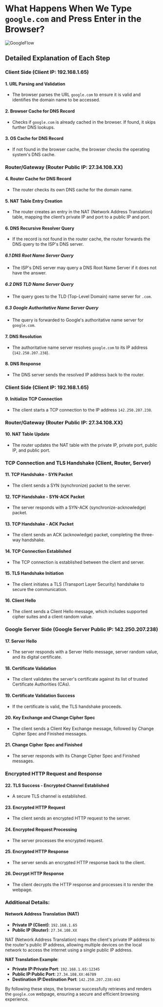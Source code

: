 # What Happens When We Type `google.com` and Press Enter in the Browser?
![GoogleFlow](https://github.com/user-attachments/assets/650892db-407c-47c6-a200-7174840bfa01)

## Detailed Explanation of Each Step

### Client Side (Client IP: 192.168.1.65)

#### 1. URL Parsing and Validation
- The browser parses the URL `google.com` to ensure it is valid and identifies the domain name to be accessed.

#### 2. Browser Cache for DNS Record
- Checks if `google.com` is already cached in the browser. If found, it skips further DNS lookups.

#### 3. OS Cache for DNS Record
- If not found in the browser cache, the browser checks the operating system's DNS cache.

### Router/Gateway (Router Public IP: 27.34.108.XX)

#### 4. Router Cache for DNS Record
- The router checks its own DNS cache for the domain name.

#### 5. NAT Table Entry Creation
- The router creates an entry in the NAT (Network Address Translation) table, mapping the client’s private IP and port to a public IP and port.

#### 6. DNS Recursive Resolver Query
- If the record is not found in the router cache, the router forwards the DNS query to the ISP's DNS server.

##### 6.1 DNS Root Name Server Query
- The ISP's DNS server may query a DNS Root Name Server if it does not have the answer.

##### 6.2 DNS TLD Name Server Query
- The query goes to the TLD (Top-Level Domain) name server for `.com`.

##### 6.3 Google Authoritative Name Server Query
- The query is forwarded to Google's authoritative name server for `google.com`.

#### 7. DNS Resolution
- The authoritative name server resolves `google.com` to its IP address (`142.250.207.238`).

#### 8. DNS Response
- The DNS server sends the resolved IP address back to the router.

### Client Side (Client IP: 192.168.1.65)

#### 9. Initialize TCP Connection
- The client starts a TCP connection to the IP address `142.250.207.238`.

### Router/Gateway (Router Public IP: 27.34.108.XX)

#### 10. NAT Table Update
- The router updates the NAT table with the private IP, private port, public IP, and public port.

### TCP Connection and TLS Handshake (Client, Router, Server)

#### 11. TCP Handshake - SYN Packet
- The client sends a SYN (synchronize) packet to the server.

#### 12. TCP Handshake - SYN-ACK Packet
- The server responds with a SYN-ACK (synchronize-acknowledge) packet.

#### 13. TCP Handshake - ACK Packet
- The client sends an ACK (acknowledge) packet, completing the three-way handshake.

#### 14. TCP Connection Established
- The TCP connection is established between the client and server.

#### 15. TLS Handshake Initiation
- The client initiates a TLS (Transport Layer Security) handshake to secure the communication.

#### 16. Client Hello
- The client sends a Client Hello message, which includes supported cipher suites and a client random value.

### Google Server Side (Google Server Public IP: 142.250.207.238)

#### 17. Server Hello
- The server responds with a Server Hello message, server random value, and its digital certificate.

#### 18. Certificate Validation
- The client validates the server's certificate against its list of trusted Certificate Authorities (CAs).

#### 19. Certificate Validation Success
- If the certificate is valid, the TLS handshake proceeds.

#### 20. Key Exchange and Change Cipher Spec
- The client sends a Client Key Exchange message, followed by Change Cipher Spec and Finished messages.

#### 21. Change Cipher Spec and Finished
- The server responds with its Change Cipher Spec and Finished messages.

### Encrypted HTTP Request and Response

#### 22. TLS Success - Encrypted Channel Established
- A secure TLS channel is established.

#### 23. Encrypted HTTP Request
- The client sends an encrypted HTTP request to the server.

#### 24. Encrypted Request Processing
- The server processes the encrypted request.

#### 25. Encrypted HTTP Response
- The server sends an encrypted HTTP response back to the client.

#### 26. Decrypt HTTP Response
- The client decrypts the HTTP response and processes it to render the webpage.

### Additional Details:

#### Network Address Translation (NAT)
- **Private IP (Client)**: `192.168.1.65`
- **Public IP (Router)**: `27.34.108.XX`

NAT (Network Address Translation) maps the client's private IP address to the router's public IP address, allowing multiple devices on the local network to access the internet using a single public IP address.

**NAT Translation Example**:
- **Private IP:Private Port**: `192.168.1.65:12345`
- **Public IP:Public Port**: `27.34.108.XX:46789`
- **Destination IP:Destination Port**: `142.250.207.238:443`

By following these steps, the browser successfully retrieves and renders the `google.com` webpage, ensuring a secure and efficient browsing experience.
